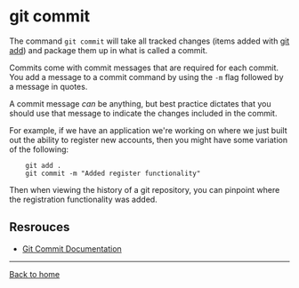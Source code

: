 # git commit

The command `git commit` will take all tracked changes (items added with [git add](./Add.md)) and package them up in what is called a commit.

Commits come with commit messages that are required for each commit. You add a message to a commit command by using the `-m` flag followed by a message in quotes.

A commit message _can_ be anything, but best practice dictates that you should use that message to indicate the changes included in the commit.

For example, if we have an application we're working on where we just built out the ability to register new accounts, then you might have some variation of the following:

```
    git add .
    git commit -m "Added register functionality"
```

Then when viewing the history of a git repository, you can pinpoint where the registration functionality was added.

## Resrouces

- [Git Commit Documentation](https://git-scm.com/docs/git-commit)

---

[Back to home](../README.md)